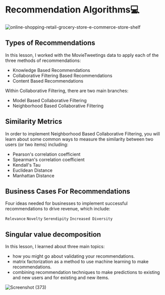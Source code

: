 # Recommendation Algorithms💻

![online-shopping-retail-grocery-store-e-commerce-store-shelf](https://user-images.githubusercontent.com/39211262/81203812-00639e00-8fe6-11ea-8c52-cb315e9dab64.jpg)

## Types of Recommendations
In this lesson, I worked with the MovieTweetings data to apply each of the three methods of recommendations:

  - Knowledge Based Recommendations</br>
  - Collaborative Filtering Based Recommendations
  - Content Based Recommendations
  
Within Collaborative Filtering, there are two main branches:

 - Model Based Collaborative Filtering
 - Neighborhood Based Collaborative Filtering

## Similarity Metrics
In order to implement Neighborhood Based Collaborative Filtering, you will learn about some common ways to measure the similarity between two users (or two items) including:

 - Pearson's correlation coefficient
 - Spearman's correlation coefficient
 - Kendall's Tau
 - Euclidean Distance
 - Manhattan Distance

## Business Cases For Recommendations
Four ideas needed for businesses to implement successful recommendations to drive revenue, which include:

`Relevance`
`Novelty`
`Serendipity`
`Increased Diversity`

## Singular value decomposition

In this lesson, I learned about three main topics:

  - how you might go about validating your recommendations.
  - matrix factorization as a method to use machine learning to make recommendations.
  - combining recommendation techniques to make predictions to existing and new users and for existing and new items.

![Screenshot (373)](https://user-images.githubusercontent.com/39211262/81204707-3fdeba00-8fe7-11ea-9201-81709300352c.png)
